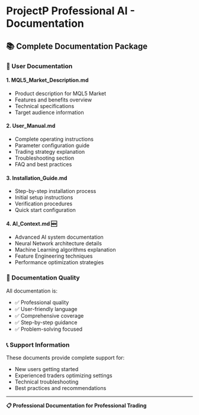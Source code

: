 # ProjectP Professional AI - Documentation

## 📚 Complete Documentation Package

### 📖 User Documentation

#### 1. **MQL5_Market_Description.md**
- Product description for MQL5 Market
- Features and benefits overview
- Technical specifications
- Target audience information

#### 2. **User_Manual.md**
- Complete operating instructions
- Parameter configuration guide
- Trading strategy explanation
- Troubleshooting section
- FAQ and best practices

#### 3. **Installation_Guide.md**
- Step-by-step installation process
- Initial setup instructions
- Verification procedures
- Quick start configuration

#### 4. **AI_Context.md** 🆕
- Advanced AI system documentation
- Neural Network architecture details
- Machine Learning algorithms explanation
- Feature Engineering techniques
- Performance optimization strategies

### 🎯 Documentation Quality

All documentation is:
- ✅ Professional quality
- ✅ User-friendly language
- ✅ Comprehensive coverage
- ✅ Step-by-step guidance
- ✅ Problem-solving focused

### 📞 Support Information

These documents provide complete support for:
- New users getting started
- Experienced traders optimizing settings
- Technical troubleshooting
- Best practices and recommendations

---

**📋 Professional Documentation for Professional Trading**
